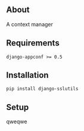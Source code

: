 ## About
A context manager

## Requirements
```
django-appconf >= 0.5
```

## Installation
```console
pip install django-sslutils
```

## Setup
qweqwe